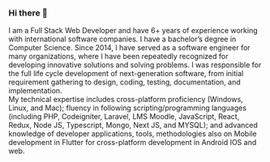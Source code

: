 ### Hi there 👋

I am a Full Stack Web Developer and have 6+ years of experience working with international software companies. I have a bachelor’s degree in Computer Science. Since 2014, I have served as a software engineer for many organizations, where I have been repeatedly recognized for developing innovative solutions and solving problems. I was responsible for the full life cycle development of next-generation software, from initial requirement gathering to design, coding, testing, documentation, and implementation.
<br />
My technical expertise includes cross-platform proficiency (Windows, Linux, and Mac); fluency in following scripting/programming languages (including PHP, Codeigniter, Laravel, LMS Moodle, JavaScript, React, Redux, Node JS, Typescript, Mongo, Next JS, and MYSQL); and advanced knowledge of developer applications, tools, methodologies also on Mobile development in Flutter for cross-platform development in Android IOS and web.



<!--
**ahmadsaadkhan/ahmadsaadkhan** is a ✨ _special_ ✨ repository because its `README.md` (this file) appears on your GitHub profile.

Here are some ideas to get you started:

- 🔭 I’m currently working on ...
- 🌱 I’m currently learning ...
- 👯 I’m looking to collaborate on ...
- 🤔 I’m looking for help with ...
- 💬 Ask me about ...
- 📫 How to reach me: ...
- 😄 Pronouns: ...
- ⚡ Fun fact: ...
-->
